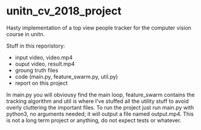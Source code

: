 # unitn_cv_2018_project
Hasty implementation of a top view people tracker for the computer vision course in unitn.

Stuff in this reporistory:
- input video, video.mp4
- ouput video, result.mp4
- groung truth files 
- code (main.py,  feature_swarm.py, util.py)
- report on this project

In main.py you will obviousy find the main loop, feature_swarm
contains the tracking algorithm and util is where I've stuffed all the utility
stuff to avoid overly cluttering the important files.
To run the project just run main.py with python3, no arguments needed;
it will output a file named output.mp4.
This is not a long term project or anything, do not expect tests or whatever.
